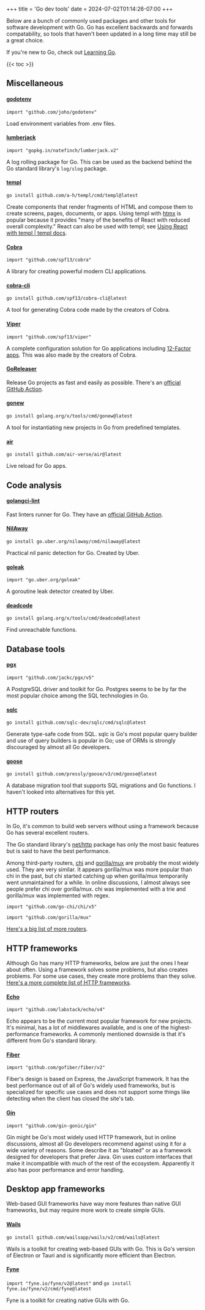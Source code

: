 +++
title = 'Go dev tools'
date = 2024-07-02T01:14:26-07:00
+++

Below are a bunch of commonly used packages and other tools for software development with Go. Go has excellent backwards and forwards compatability, so tools that haven't been updated in a long time may still be a great choice.

If you're new to Go, check out [Learning Go](/intro-to-go).

{{< toc >}}

## Miscellaneous

#### [godotenv](https://pkg.go.dev/github.com/joho/godotenv)

`import "github.com/joho/godotenv"`

Load environment variables from .env files.

#### [lumberjack](https://github.com/natefinch/lumberjack)

`import "gopkg.in/natefinch/lumberjack.v2"`

A log rolling package for Go. This can be used as the backend behind the Go standard library's `log/slog` package.

#### [templ](https://templ.guide/)

`go install github.com/a-h/templ/cmd/templ@latest`

Create components that render fragments of HTML and compose them to create screens, pages, documents, or apps. Using templ with [htmx](https://htmx.org/) is popular because it provides "many of the benefits of React with reduced overall complexity." React can also be used with templ; see [Using React with templ | templ docs](https://templ.guide/syntax-and-usage/using-react-with-templ/).

#### [Cobra](https://github.com/spf13/cobra)

`import "github.com/spf13/cobra"`

A library for creating powerful modern CLI applications.

#### [cobra-cli](https://github.com/spf13/cobra-cli/blob/main/README.md)

`go install github.com/spf13/cobra-cli@latest`

A tool for generating Cobra code made by the creators of Cobra.

#### [Viper](https://github.com/spf13/viper)

`import "github.com/spf13/viper"`

A complete configuration solution for Go applications including [12-Factor apps](https://12factor.net/#the_twelve_factors). This was also made by the creators of Cobra.

#### [GoReleaser](https://goreleaser.com/)

Release Go projects as fast and easily as possible. There's an [official GitHub Action](https://github.com/marketplace/actions/goreleaser-action).

#### [gonew](https://go.dev/blog/gonew)

`go install golang.org/x/tools/cmd/gonew@latest`

A tool for instantiating new projects in Go from predefined templates.

#### [air](https://github.com/air-verse/air)

`go install github.com/air-verse/air@latest`

Live reload for Go apps.

## Code analysis

#### [golangci-lint](https://github.com/golangci/golangci-lint)

Fast linters runner for Go. They have an [official GitHub Action](https://github.com/golangci/golangci-lint-action).

#### [NilAway](https://github.com/uber-go/nilaway)

`go install go.uber.org/nilaway/cmd/nilaway@latest`

Practical nil panic detection for Go. Created by Uber.

#### [goleak](https://github.com/uber-go/goleak)

`import "go.uber.org/goleak"`

A goroutine leak detector created by Uber.

#### [deadcode](https://go.dev/blog/deadcode)

`go install golang.org/x/tools/cmd/deadcode@latest`

Find unreachable functions.

## Database tools

#### [pgx](https://github.com/jackc/pgx)

`import "github.com/jackc/pgx/v5"`

A PostgreSQL driver and toolkit for Go. Postgres seems to be by far the most popular choice among the SQL technologies in Go.

#### [sqlc](https://github.com/sqlc-dev/sqlc)

`go install github.com/sqlc-dev/sqlc/cmd/sqlc@latest`

Generate type-safe code from SQL. sqlc is Go's most popular query builder and use of query builders is popular in Go; use of ORMs is strongly discouraged by almost all Go developers.

#### [goose](https://github.com/pressly/goose)

`go install github.com/pressly/goose/v3/cmd/goose@latest`

A database migration tool that supports SQL migrations and Go functions. I haven't looked into alternatives for this yet.

## HTTP routers

In Go, it's common to build web servers without using a framework because Go has several excellent routers.

The Go standard library's [net/http](https://pkg.go.dev/net/http) package has only the most basic features but is said to have the best performance.

Among third-party routers, [chi](https://github.com/go-chi/chi) and [gorilla/mux](https://github.com/gorilla/mux) are probably the most widely used. They are very similar. It appears gorilla/mux was more popular than chi in the past, but chi started catching up when gorilla/mux temporarily went unmaintained for a while. In online discussions, I almost always see people prefer chi over gorilla/mux. chi was implemented with a trie and gorilla/mux was implemented with regex.

`import "github.com/go-chi/chi/v5"`

`import "github.com/gorilla/mux"`

[Here's a big list of more routers](https://github.com/avelino/awesome-go?tab=readme-ov-file#routers).

## HTTP frameworks

Although Go has many HTTP frameworks, below are just the ones I hear about often. Using a framework solves some problems, but also creates problems. For some use cases, they create more problems than they solve. [Here's a more complete list of HTTP frameworks](https://github.com/avelino/awesome-go#web-frameworks).

#### [Echo](https://github.com/labstack/echo)

`import "github.com/labstack/echo/v4"`

Echo appears to be the current most popular framework for new projects. It's minimal, has a lot of middlewares available, and is one of the highest-performance frameworks. A commonly mentioned downside is that it's different from Go's standard library.

#### [Fiber](https://gofiber.io/)

`import "github.com/gofiber/fiber/v2"`

Fiber's design is based on Express, the JavaScript framework. It has the best performance out of all of Go's widely used frameworks, but is specialized for specific use cases and does not support some things like detecting when the client has closed the site's tab.

#### [Gin](https://github.com/gin-gonic/gin)

`import "github.com/gin-gonic/gin"`

Gin might be Go's most widely used HTTP framework, but in online discussions, almost all Go developers recommend against using it for a wide variety of reasons. Some describe it as "bloated" or as a framework designed for developers that prefer Java. Gin uses custom interfaces that make it incompatible with much of the rest of the ecosystem. Apparently it also has poor performance and error handling.

## Desktop app frameworks

Web-based GUI frameworks have way more features than native GUI frameworks, but may require more work to create simple GUIs.

#### [Wails](https://wails.io/)

`go install github.com/wailsapp/wails/v2/cmd/wails@latest`

Wails is a toolkit for creating web-based GUIs with Go. This is Go's version of Electron or Tauri and is significantly more efficient than Electron.

#### [Fyne](https://fyne.io/)

`import "fyne.io/fyne/v2@latest"` and `go install fyne.io/fyne/v2/cmd/fyne@latest`

Fyne is a toolkit for creating native GUIs with Go.
